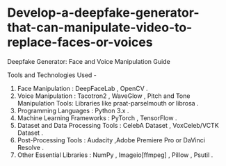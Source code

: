 
# Develop-a-deepfake-generator-that-can-manipulate-video-to-replace-faces-or-voices


Deepfake Generator: Face and Voice Manipulation Guide

 Tools and Technologies Used - 
1) Face Manipulation : DeepFaceLab , OpenCV . 
2) Voice Manipulation : Tacotron2 , WaveGlow , Pitch and Tone Manipulation Tools: Libraries like praat-parselmouth or librosa .
3) Programming Languages : Python 3.x . 
4) Machine Learning Frameworks : PyTorch , TensorFlow . 
5) Dataset and Data Processing Tools : CelebA Dataset , VoxCeleb/VCTK Dataset .
6) Post-Processing Tools : Audacity ,Adobe Premiere Pro or DaVinci Resolve . 
7)  Other Essential Libraries : NumPy , Imageio[ffmpeg] , Pillow , Psutil .

